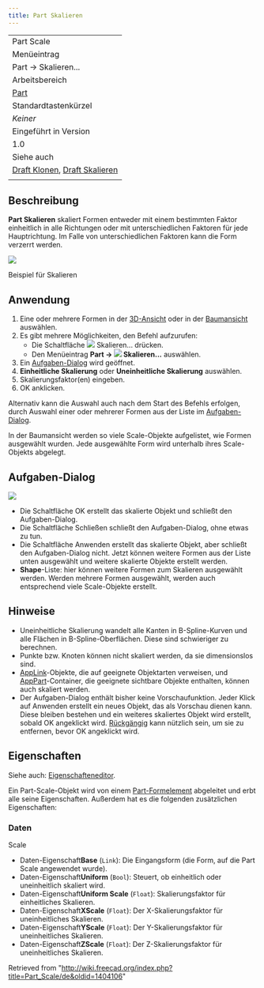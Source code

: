 ```yaml
---
title: Part Skalieren
---
```


|                                                                                                       |
| ----------------------------------------------------------------------------------------------------- |
| Part Scale                                                                                            |
| Menüeintrag                                                                                           |
| Part → Skalieren...                                                                                   |
| Arbeitsbereich                                                                                        |
| [Part](/Part_Workbench/de "Part Workbench/de")                                                        |
| Standardtastenkürzel                                                                                  |
| _Keiner_                                                                                              |
| Eingeführt in Version                                                                                 |
| 1.0                                                                                                   |
| Siehe auch                                                                                            |
| [Draft Klonen](/Draft_Clone/de "Draft Clone/de"), [Draft Skalieren](/Draft_Scale/de "Draft Scale/de") |
|                                                                                                       |

## Beschreibung

**Part Skalieren** skaliert Formen entweder mit einem bestimmten Faktor einheitlich in alle Richtungen oder mit unterschiedlichen Faktoren für jede Hauptrichtung. Im Falle von unterschiedlichen Faktoren kann die Form verzerrt werden.

![](/images/Part_Scale_demo.png)

Beispiel für Skalieren

## Anwendung

1. Eine oder mehrere Formen in der [3D-Ansicht](/3D_view/de "3D view/de") oder in der [Baumansicht](/Tree_view/de "Tree view/de") auswählen.
2. Es gibt mehrere Möglichkeiten, den Befehl aufzurufen:
   - Die Schaltfläche ![](/images/Part_Scale.svg) Skalieren... drücken.
   - Den Menüeintrag **Part → ![](/images/Part_Scale.svg) Skalieren...** auswählen.
3. Ein [Aufgaben-Dialog](#Task_panel/de) wird geöffnet.
4. **Einheitliche Skalierung** oder **Uneinheitliche Skalierung** auswählen.
5. Skalierungsfaktor(en) eingeben.
6. OK anklicken.

Alternativ kann die Auswahl auch nach dem Start des Befehls erfolgen, durch Auswahl einer oder mehrerer Formen aus der Liste im [Aufgaben-Dialog](/Task_panel/de "Task panel/de").

In der Baumansicht werden so viele Scale-Objekte aufgelistet, wie Formen ausgewählt wurden. Jede ausgewählte Form wird unterhalb ihres Scale-Objekts abgelegt.

## Aufgaben-Dialog

![](/images/Part_Scale_dialog.png)

- Die Schaltfläche OK erstellt das skalierte Objekt und schließt den Aufgaben-Dialog.
- Die Schaltfläche Schließen schließt den Aufgaben-Dialog, ohne etwas zu tun.
- Die Schaltfläche Anwenden erstellt das skalierte Objekt, aber schließt den Aufgaben-Dialog nicht. Jetzt können weitere Formen aus der Liste unten ausgewählt und weitere skalierte Objekte erstellt werden.
- **Shape**-Liste: hier können weitere Formen zum Skalieren ausgewählt werden. Werden mehrere Formen ausgewählt, werden auch entsprechend viele Scale-Objekte erstellt.

## Hinweise

- Uneinheitliche Skalierung wandelt alle Kanten in B-Spline-Kurven und alle Flächen in B-Spline-Oberflächen. Diese sind schwieriger zu berechnen.
- Punkte bzw. Knoten können nicht skaliert werden, da sie dimensionslos sind.
- [AppLink](/App_Link/de "App Link/de")-Objekte, die auf geeignete Objektarten verweisen, und [AppPart](/App_Part/de "App Part/de")-Container, die geeignete sichtbare Objekte enthalten, können auch skaliert werden.
- Der Aufgaben-Dialog enthält bisher keine Vorschaufunktion. Jeder Klick auf Anwenden erstellt ein neues Objekt, das als Vorschau dienen kann. Diese bleiben bestehen und ein weiteres skaliertes Objekt wird erstellt, sobald OK angeklickt wird. [Rückgängig](/Std_Undo/de "Std Undo/de") kann nützlich sein, um sie zu entfernen, bevor OK angeklickt wird.

## Eigenschaften

Siehe auch: [Eigenschafteneditor](/Property_editor/de "Property editor/de").

Ein Part-Scale-Objekt wird von einem [Part-Formelement](/Part_Feature/de "Part Feature/de") abgeleitet und erbt alle seine Eigenschaften. Außerdem hat es die folgenden zusätzlichen Eigenschaften:

### Daten

Scale

- Daten-Eigenschaft**Base** (`Link`): Die Eingangsform (die Form, auf die Part Scale angewendet wurde).
- Daten-Eigenschaft**Uniform** (`Bool`): Steuert, ob einheitlich oder uneinheitlich skaliert wird.
- Daten-Eigenschaft**Uniform Scale** (`Float`): Skalierungsfaktor für einheitliches Skalieren.
- Daten-Eigenschaft**XScale** (`Float`): Der X-Skalierungsfaktor für uneinheitliches Skalieren.
- Daten-Eigenschaft**YScale** (`Float`): Der Y-Skalierungsfaktor für uneinheitliches Skalieren.
- Daten-Eigenschaft**ZScale** (`Float`): Der Z-Skalierungsfaktor für uneinheitliches Skalieren.

Retrieved from "<http://wiki.freecad.org/index.php?title=Part_Scale/de&oldid=1404106>"
